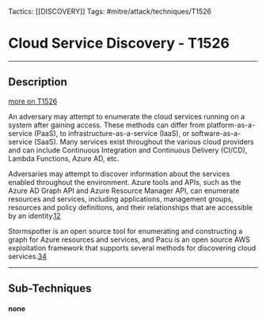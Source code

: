Tactics: [[DISCOVERY]]
Tags: #mitre/attack/techniques/T1526  

# Cloud Service Discovery - T1526
---
## Description
[more on T1526](https://attack.mitre.org/techniques/T1526)

An adversary may attempt to enumerate the cloud services running on a system after gaining access. These methods can differ from platform-as-a-service (PaaS), to infrastructure-as-a-service (IaaS), or software-as-a-service (SaaS). Many services exist throughout the various cloud providers and can include Continuous Integration and Continuous Delivery (CI/CD), Lambda Functions, Azure AD, etc.

Adversaries may attempt to discover information about the services enabled throughout the environment. Azure tools and APIs, such as the Azure AD Graph API and Azure Resource Manager API, can enumerate resources and services, including applications, management groups, resources and policy definitions, and their relationships that are accessible by an identity.[1](https://docs.microsoft.com/en-us/rest/api/resources/)[2](https://docs.microsoft.com/en-us/previous-versions/azure/ad/graph/howto/azure-ad-graph-api-operations-overview)

Stormspotter is an open source tool for enumerating and constructing a graph for Azure resources and services, and Pacu is an open source AWS exploitation framework that supports several methods for discovering cloud services.[3](https://github.com/Azure/Stormspotter)[4](https://github.com/RhinoSecurityLabs/pacu)

---
## Sub-Techniques

#### none
